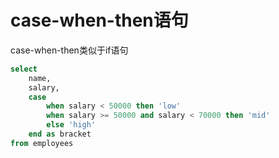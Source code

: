 # case-when-then语句

case-when-then类似于if语句

```sql
select 
	name, 
	salary,
	case 
		when salary < 50000 then 'low'
		when salary >= 50000 and salary < 70000 then 'mid'
		else 'high'
	end as bracket
from employees
```

